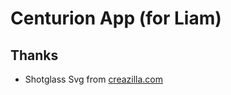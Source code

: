 # Centurion App (for Liam)

## Thanks

- Shotglass Svg from [creazilla.com](https://creazilla.com/nodes/5626496-shot-glass-clipart)

